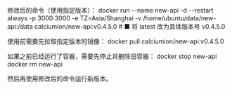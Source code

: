修改后的命令（使用指定版本）：
docker run --name new-api -d --restart always -p 3000:3000 -e TZ=Asia/Shanghai -v /home/ubuntu/data/new-api:/data calciumion/new-api:v0.4.5.0 # ■ 将 latest 改为具体版本号 v0.4.5.0


使用前需要先拉取指定版本的镜像：
docker pull calciumion/new-api:v0.4.5.0


如果之前已经运行了容器，需要先停止并删除旧容器：
docker stop new-api
docker rm new-api


然后再使用修改后的命令运行新版本。
